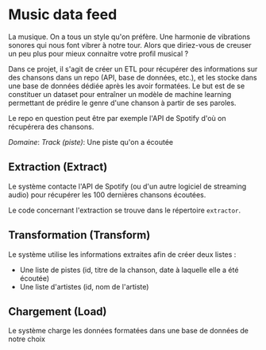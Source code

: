 # Music data feed

La musique. On a tous un style qu'on préfère. Une harmonie de vibrations sonores qui nous font vibrer à notre tour. Alors que diriez-vous de creuser un peu plus pour mieux connaitre votre profil musical ?


Dans ce projet, il s'agit de créer un ETL pour récupérer des informations sur des chansons dans un repo (API, base de données, etc.), et les stocke dans une base de données dédiée après les avoir formatées. Le but est de se constituer un dataset pour entraîner un modèle de machine learning permettant de prédire le genre d'une chanson à partir de ses paroles.

Le repo en question peut être par exemple l'API de Spotify d'où on récupérera des chansons.

*Domaine*:
  _Track (piste)_: Une piste qu'on a écoutée


## Extraction (Extract)
Le système contacte l'API de Spotify (ou d'un autre logiciel de streaming audio) pour récupérer les 100 dernières chansons écoutées.

Le code concernant l'extraction se trouve dans le répertoire `extractor`.

## Transformation (Transform)
Le système utilise les informations extraites afin de créer deux listes :
- Une liste de pistes (id, titre de la chanson, date à laquelle elle a été écoutée)
- Une liste d'artistes (id, nom de l'artiste)

## Chargement (Load)
Le système charge les données formatées dans une base de données de notre choix

